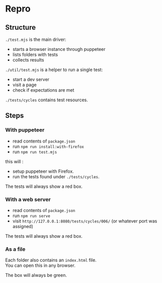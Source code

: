 # Repro

## Structure

`./test.mjs` is the main driver:
- starts a browser instance through puppeteer
- lists folders with tests
- collects results

`./util/test.mjs` is a helper to run a single test:
- start a dev server
- visit a page
- check if expectations are met

`./tests/cycles` contains test resources.

## Steps

### With puppeteer

- read contents of `package.json`
- run `npm run install:with-firefox`
- run `npm run test.mjs`

this will :
- setup puppeteer with Firefox.
- run the tests found under `./tests/cycles`.

The tests will always show a red box.

### With a web server

- read contents of `package.json`
- run `npm run serve`
- visit `http://127.0.0.1:8080/tests/cycles/006/` (or whatever port was assigned)

The tests will always show a red box.

### As a file

Each folder also contains an `index.html` file.  
You can open this in any browser.

The box will always be green.
